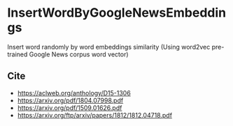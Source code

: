 # InsertWordByGoogleNewsEmbeddings

Insert word randomly by word embeddings similarity (Using word2vec pre-trained Google News corpus word vector)

## Cite

- https://aclweb.org/anthology/D15-1306
- https://arxiv.org/pdf/1804.07998.pdf
- https://arxiv.org/pdf/1509.01626.pdf
- https://arxiv.org/ftp/arxiv/papers/1812/1812.04718.pdf
